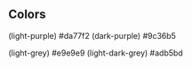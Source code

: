 ## Colors

(light-purple) #da77f2
(dark-purple) #9c36b5

(light-grey) #e9e9e9
(light-dark-grey) #adb5bd